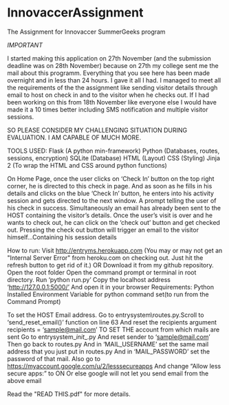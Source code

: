 # InnovaccerAssignment
The Assignment for Innovaccer SummerGeeks program

*IMPORTANT*

I started making this application on 27th November (and the submission deadline was on 28th November)
because on 27th my college sent me the mail about this programm.
Everything that you see here has been made overnight and in less than 24 hours.
I gave it all I had.
I managed to meet all the requirements of the the assignment like sending visitor details
through email to host on check in and to the visitor when he checks out.
If I had been working on this from 18th November like everyone else I would have made it a 
10 times better including SMS notification and multiple visitor sessions.

SO PLEASE CONSIDER MY CHALLENGING SITUATION DURING EVALUATION. I AM CAPABLE OF MUCH MORE.

TOOLS USED:
Flask (A python min-framework)
Python (Databases, routes, sessions, encryption)
SQLite (Database)
HTML (Layout)
CSS (Styling)
Jinja 2 (To wrap the HTML and CSS around python functions)

On Home Page, once the user clicks on ‘Check In’ button on the top right corner, he is directed to this check in page. 
And as soon as he fills in his details and clicks on the blue ‘Check In’ button, he enters into his activity session 
and gets directed to the next window.
A prompt telling the user of his check in success. Simultaneously an email has already been sent to the HOST 
containing the visitor’s details.
Once the user’s visit is over and he wants to check out, he can click on the ‘check out’ button and get checked out.
Pressing the check out button will trigger an email  to the visitor himself…Containing his session details

How to run:
Visit http://entryms.herokuapp.com (You may or may not get an "Internal Server Error" from heroku.com on checking out.
Just hit the refresh button to get rid of it.)
OR
Download it from my github repository. 
Open the root folder
Open the command prompt or terminal in root directory.
Run ‘python run.py’
Copy the localhost address ‘http://127.0.0.1:5000/’
And open it in your browser
Requirements:
Python Installed
Environment Variable for python command set(to run from the Command Prompt)

To set the HOST Email address.
Go to entrysystem\routes.py.Scroll to ‘send_reset_email()’ function on line 63
And reset the recipients argument
recipients = ‘sample@mail.com’
TO SET THE account from which mails are sent
Go to entrysystem\__init__.py 
And reset sender to ‘sample@mail.com’
Then go back to routes.py
And in ‘MAIL_USERNAME’ set the same mail address that you just put in routes.py
And in ‘MAIL_PASSWORD’ set the password of that mail.
Also go to https://myaccount.google.com/u/2/lesssecureapps
And change “Allow less secure apps:” to ON
Or else google will not let you send email from the above email

Read the "READ THIS.pdf" for more details.

